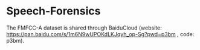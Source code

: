 # Speech-Forensics
The FMFCC-A dataset is shared through BaiduCloud (website: https://pan.baidu.com/s/1m6N9wUPOKdLKJqyh_op-Sg?pwd=p3bm , code: p3bm).
